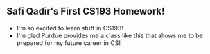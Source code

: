 ## Safi Qadir's First CS193 Homework!

- I'm so excited to learn stuff in CS193!
- I'm glad Purdue provides me a class like this that allows me to be prepared for my future career in CS!
